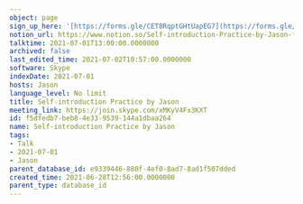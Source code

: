 ```yaml
---
object: page
sign_up_here: '[https://forms.gle/CET8RqptGHtUapEG7](https://forms.gle/CET8RqptGHtUapEG7)'
notion_url: https://www.notion.so/Self-introduction-Practice-by-Jason-f5dfedb7beb84e339539144a1dbaa264
talktime: 2021-07-01T13:00:00.0000000
archived: false
last_edited_time: 2021-07-02T10:57:00.0000000
software: Skype
indexDate: 2021-07-01
hosts: Jason
language_level: No limit
title: Self-introduction Practice by Jason
meeting_link: https://join.skype.com/xMKyV4Fx3KXT
id: f5dfedb7-beb8-4e33-9539-144a1dbaa264
name: Self-introduction Practice by Jason
tags:
- Talk
- 2021-07-01
- Jason
parent_database_id: e9339446-880f-4ef0-8ad7-8ad1f507dded
created_time: 2021-06-28T12:56:00.0000000
parent_type: database_id
---
```







